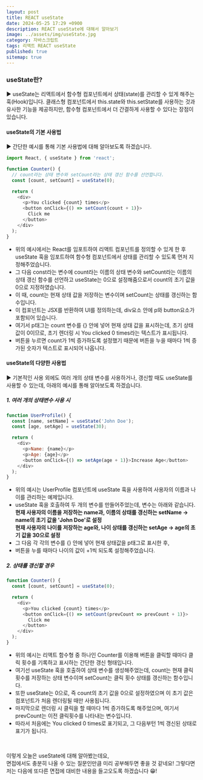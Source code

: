 ```yaml
---
layout: post
title: REACT useState
date: 2024-05-25 17:29 +0900
description: REACT useState에 대해서 알아보기
image: ../assets/img/useState.jpg
category: 자바스크립트
tags: 리액트 REACT useState
published: true
sitemap: true
---
```


### useState란?

▶ useState는 리액트에서 함수형 컴포넌트에서 상태(state)를 관리할 수 있게 해주는 훅(Hook)입니다. 클래스형 컴포넌트에서 this.state와 this.setState를 사용하는 것과 유사한 기능을 제공하지만, 함수형 컴포넌트에서 더 간결하게 사용할 수 있다는 장점이 있습니다.

#### useState의 기본 사용법

▶ 간단한 예시를 통해 기본 사용법에 대해 알아보도록 하겠습니다.

````javascript
import React, { useState } from 'react';

function Counter() {
  // count라는 상태 변수와 setCount라는 상태 갱신 함수를 선언합니다.
  const [count, setCount] = useState(0);

  return (
    <div>
      <p>You clicked {count} times</p>
      <button onClick={() => setCount(count + 1)}>
        Click me
      </button>
    </div>
  );
}
````

- 위의 예시에서는 React를 임포트하여 리액트 컴포넌트를 정의할 수 있게 한 후 useState 훅을 임포트하여 함수형 컴포넌트에서 상태를 관리할 수 있도록 먼저 지정해주었습니다.
- 그 다음 const라는 변수에 count라는 이름의 상태 변수와 setCount라는 이름의 상태 갱신 함수를 선언하고 useState는 0으로 설정해줌으로서 count의 초기 값을 0으로 지정하였습니다.
- 이 때, count는 현재 상태 값을 저장하는 변수이며 setCount는 상태를 갱신하는 함수입니다.
- 이 컴포넌트는 JSX를 반환하여 UI를 정의하는데, div요소 안에 p와 button요소가 포함되어 있습니다.
- 여기서 p태그는 count 변수를 {} 안에 넣어 현재 상태 값을 표시하는데, 초기 상태 값이 0이므로, 초기 렌더링 시 You clicked 0 times라는 텍스트가 표시됩니다.
- 버튼을 누르면 count가 1씩 증가하도록 설정했기 때문에 버튼을 누을 때마다 1씩 증가된 숫자가 텍스트로 표시되어 나옵니다.

#### useState의 다양한 사용법

▶ 기본적인 사용 외에도 여러 개의 상태 변수를 사용하거나, 갱신할 때도 useState를 사용할 수 있는데, 아래의 예시를 통해 알아보도록 하겠습니다.

##### 1. 여러 개의 상태변수 사용 시

````javascript
function UserProfile() {
  const [name, setName] = useState('John Doe');
  const [age, setAge] = useState(30);

  return (
    <div>
      <p>Name: {name}</p>
      <p>Age: {age}</p>
      <button onClick={() => setAge(age + 1)}>Increase Age</button>
    </div>
  );
}
````

- 위의 예시는 UserProfile 컴포넌트에 useState 훅을 사용하여 사용자의 이름과 나이를 관리하는 예제입니다.
- useState 훅을 호출하여 두 개의 변수를 만들어주었는데, 변수는 아래와 같습니다.
**현재 사용자의 이름을 저장하는 name과, 이름의 상태를 갱신하는 setName -> name의 초기 값을 'John Doe'로 설정**<br>
**현재 사용자의 나이를 저장하는 age와, 나이 상태를 갱신하는 setAge -> age의 초기 값을 30으로 설정**<br>
- 그 다음 각 각의 변수를 {} 안에 넣어 현재 상태값을 p태그로 표시한 후,
- 버튼을 누를 때마다 나이의 값이 +1씩 되도록 설정해주었습니다.

##### 2. 상태를 갱신할 경우

````javascript
function Counter() {
  const [count, setCount] = useState(0);

  return (
    <div>
      <p>You clicked {count} times</p>
      <button onClick={() => setCount(prevCount => prevCount + 1)}>
        Click me
      </button>
    </div>
  );
}
````

- 위의 예시는 리액트 함수형 중 하나인 Counter를 이용해 버튼을 클릭할 때마다 클릭 횟수를 기록하고 표시하는 간단한 갱신 형태입니다.
- 여기선 useState 훅을 호출하여 상태 변수를 생성해주었는데, count는 현재 클릭 횟수를 저장하는 상태 변수이며 setCount는 클릭 횟수 상태를 갱신하는 함수입니다.
- 또한 useState는 0으로, 즉 count의 초기 값을 0으로 설정하였으며 이 초기 값은 컴포넌트가 처음 렌더링될 때만 사용됩니다.
- 마지막으로 렌더링 시 클릭을 할 때마다 1씩 증가하도록 해주었으며, 여기서 prevCount는 이전 클릭횟수를 나타내는 변수입니다.
- 따라서 처음에는 You clicked 0 times로 표기되고, 그 다음부턴 1씩 갱신된 상태로 표기가 됩니다.

<br>

이렇게 오늘은 useState에 대해 알아봤는데요,<br>
면접에서도 충분히 나올 수 있는 질문인만큼 미리 공부해두면 좋을 것 같네요!
그렇다면 저는 다음에 또다른 면접에 대비한 내용을 들고오도록 하겠습니다 😁!